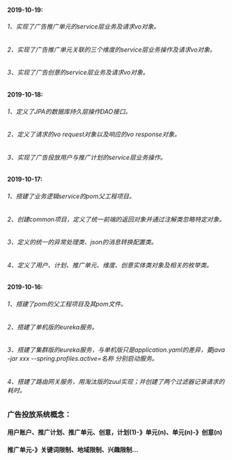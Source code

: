 #### 2019-10-19:
###### 1、实现了广告推广单元的service层业务及请求vo对象。
###### 2、实现了广告推广单元关联的三个维度的service层业务操作及请求vo对象。
###### 3、实现了广告创意的service层业务及请求vo对象。


#### 2019-10-18:
###### 1、定义了JPA的数据库持久层操作DAO接口。
###### 2、定义了请求的vo request对象以及响应的vo response对象。
###### 3、实现了广告投放用户与推广计划的service层业务操作。


#### 2019-10-17:
###### 1、搭建了业务逻辑service的pom父工程项目。
###### 2、创建common项目，定义了统一前端的返回对象并通过注解类忽略特定对象。
###### 3、定义的统一的异常处理类、json的消息转换配置类。
###### 4、定义了用户、计划、推广单元、维度、创意实体类对象及相关的枚举类。


#### 2019-10-16:
###### 1、搭建了pom的父工程项目及其pom文件。
###### 2、搭建了单机版的eureka服务。
###### 3、搭建了集群版的eureka服务，与单机版只是application.yaml的差异，要java -jar xxx --spring.profiles.active=名称 分别启动服务。
###### 4、搭建了路由网关服务，用淘汰版的zuul实现；并创建了两个过滤器记录请求的耗时。


### 广告投放系统概念：
#### 用户账户、推广计划、推广单元、创意，计划(1)-》单元(n)、单元(n)-》创意(n)
#### 推广单元-》关键词限制、地域限制、兴趣限制...
